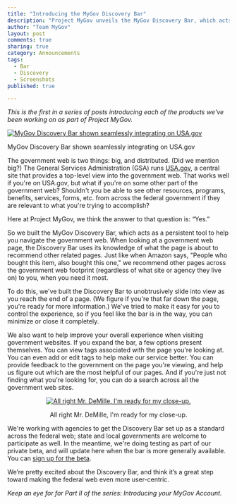 ```yaml
---
title: "Introducing the MyGov Discovery Bar"
description: "Project MyGov unveils the MyGov Discovery Bar, which acts as a persistent tool to help you navigate the government web."
author: "Team MyGov"
layout: post
comments: true
sharing: true
category: Announcements
tags: 
  - Bar
  - Discovery
  - Screenshots
published: true

---
```


*This is the first in a series of posts introducing each of the products we've been working on as part of Project MyGov.*

<div class="thumbright">
  <a href="http://presidential-innovation-fellows.github.com/mygov/images/content/bar1.png">
    <img src="http://presidential-innovation-fellows.github.com/mygov/images/content/bar1-thumb.png" alt="MyGov Discovery Bar shown seamlessly integrating on USA.gov" />
  </a>
<p class="caption">MyGov Discovery Bar shown seamlessly integrating on USA.gov</p>
</div>

The government web is two things: big, and distributed. (Did we mention big?)  The General Services Administration (GSA) runs [USA.gov](http://www.usa.gov), a central site that provides a top-level view into the government web. That works well if you're on USA.gov, but what if you're on some other part of the government web?  Shouldn't you be able to see other resources, programs, benefits, services, forms, etc. from across the federal government if they are relevant to what you're trying to accomplish?

Here at Project MyGov, we think the answer to that question is: “Yes.”

So we built the MyGov Discovery Bar, which acts as a persistent tool to help you navigate the government web. When looking at a government web page, the Discovery Bar uses its knowledge of what the page is about to recommend other related pages. Just like when Amazon says, "People who bought this item, also bought this one," we recommend other pages across the government web footprint (regardless of what site or agency they live on) to you, when you need it most.

To do this, we've built the Discovery Bar to unobtrusively slide into view as you reach the end of a page. (We figure if you're that far down the page, you're ready for more information.)  We've tried to make it easy for you to control the experience, so if you feel like the bar is in the way, you can minimize or close it completely.

We also want to help improve your overall experience when visiting government websites. If you expand the bar, a few options present themselves. You can view tags associated with the page you're looking at.  You can even add or edit tags to help make our service better. You can provide feedback to the government on the page you're viewing, and help us figure out which are the most helpful of our pages. And if you're just not finding what you're looking for, you can do a search across all the government web sites.

<div style="text-align:center; width:100%;">
  <a href="http://presidential-innovation-fellows.github.com/mygov/images/content/bar2.png">
  <img src="http://presidential-innovation-fellows.github.com/mygov/images/content/bar2-thumb.png" alt="All right Mr. DeMille, I'm ready for my close-up." />  
  </a>
  <p class="caption">All right Mr. DeMille, I'm ready for my close-up.</p>
</div>

We're working with agencies to get the Discovery Bar set up as a standard across the federal web; state and local governments are welcome to participate as well.  In the meantime, we're doing testing as part of our private beta, and will update here when the bar is more generally available. You can [sign up for the beta](http://bit.ly/mygovlincoln).

We’re pretty excited about the Discovery Bar, and think it’s a great step toward making the federal web even more user-centric.

*Keep an eye for for Part II of the series: Introducing your MyGov Account.*